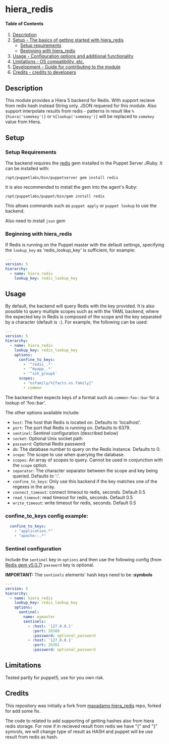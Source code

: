# hiera_redis

#### Table of Contents

1. [Description](#description)
2. [Setup - The basics of getting started with hiera_redis](#setup)
    * [Setup requirements](#setup-requirements)
    * [Beginning with hiera_redis](#beginning-with-hiera_redis)
3. [Usage - Configuration options and additional functionality](#usage)
4. [Limitations - OS compatibility, etc.](#limitations)
5. [Development - Guide for contributing to the module](#development)
6. [Credits - credits to developers](#credits)

## Description

This module provides a Hiera 5 backend for Redis.
With support recieve from redis hash instead String only. JSON requered for this module.
Also support interpolate results from redis - patterns in result like `%{hiera('somekey')}` or  `%{lookup('somekey')}`  will be replaced to `somekey` value from Hiera.

## Setup

### Setup Requirements

The backend requires the [redis](https://github.com/redis/redis-rb) gem installed in the Puppet Server JRuby.
It can be installed with:

    /opt/puppetlabs/bin/puppetserver gem install redis

It is also recommended to install the gem into the agent's Ruby:

    /opt/puppetlabs/puppet/bin/gem install redis

This allows commands such as `puppet apply` or `puppet lookup` to use the backend.

Also need to install `json` gem

### Beginning with hiera_redis

If Redis is running on the Puppet master with the default settings, specifying the `lookup_key` as 'redis_lookup_key' is sufficient, for example:

```yaml
---
version: 5
hierarchy:
  - name: hiera_redis
    lookup_key: redis_lookup_key
```

## Usage

By default, the backend will query Redis with the key provided.
It is also possible to query multiple scopes such as with the YAML backend, where the expected key in Redis is composed of the scope and the key separated by a character (default is `:`). For example, the following can be used:

```yaml
---
version: 5
hierarchy:
  - name: hiera_redis
    lookup_key: redis_lookup_key
    options:
      confine_to_keys:
        - '^redis_.*'
        - '^myapp_.*'
        - '^ssh_group$'
      scopes:
        - "osfamily/%{facts.os.family}"
        - common
```

The backend then expects keys of a format such as `common:foo::bar` for a lookup of 'foo::bar'.

The other options available include:

* `host`: The host that Redis is located on. Defaults to 'localhost'.
* `port`: The port that Redis is running on. Defaults to 6379.
* `sentinel`: Sentinel configuration (described below)
* `socket`: Optional Unix socket path
* `password`: Optional Redis password
* `db`: The database number to query on the Redis instance. Defaults to 0.
* `scope`: The scope to use when querying the database.
* `scopes`: An array of scopes to query. Cannot be used in conjunction with the `scope` option.
* `separator`: The character separator between the scope and key being queried. Defaults to ':'.
* `confine_to_keys`: Only use this backend if the key matches one of the regexes in the array.
* `connect_timeout`: connect timeout to redis, seconds. Default 0.5
* `read_timeout`: read timeout for redis, seconds. Default 0.5
* `write_timeout`: write timeout for redis, seconds. Default 0.5

### confine_to_keys config example:

```yaml
  confine_to_keys:
    - "application.*"
    - "apache::.*"
```

### Sentinel configuration

Include the `sentinel` key in `options` and then use the following config (from [Redis gem v5.0.7](https://www.rubydoc.info/gems/redis/5.0.7#sentinel-support))
`password` key is optional.

__IMPORTANT:__ The `sentinels` elements' hash keys need to be __:symbols__

```yaml
---
version: 5
hierarchy:
  - name: hiera_redis
    lookup_key: redis_lookup_key
    options:
      sentinel:
        name: mymaster
        sentinels:
          - :host: '127.0.0.1'
            :port: 26380
            :password: optional_password
          - :host: '127.0.0.1'
            :port: 26381
            :password: optional_password
```

## Limitations

Tested partly for puppet5, use for you own risk.

## Credits

This repository was initially a fork from [maxadamo hiera_redis](https://github.com/maxadamo/hiera_redis) repo, forked for add some fix.

The code to related to add supporting of getting hashes also from hiera redis storage. For now if in recieved result from redis we have "{" and "}" symvols, we will change type of result as HASH and puppet will be use result from redis as hash.
